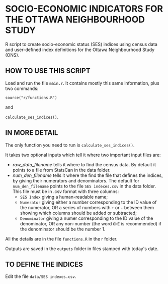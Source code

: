 # SOCIO-ECONOMIC INDICATORS FOR THE OTTAWA NEIGHBOURHOOD STUDY

R script to create socio-economic status (SES) indices using census data and
user-defined index definitions for the Ottawa Neighbourhood Study (ONS).

## HOW TO USE THIS SCRIPT

Load and run the file `main.r`. It contains mostly this same information, plus two commands:

`source("r/functions.R")`

and

`calculate_ses_indices()`.

## IN MORE DETAIL

The only function you need to run is `calculate_ses_indices()`. 

It takes two optional inputs which tell it where two important input files are:

* *raw_data_filename* tells it where to find the census data. By default it points
                    to a file from StatsCan in the data folder. 
* *num_den_filename*  tells it where the find the file that defines the indices, by giving their numerators and denominators. The default for `num_den_filename` points to the file  `SES indexes.csv` in the data folder. This file must be in .csv format with three columns: 
  * `SES Index` giving a human-readable name; 
  * `Numerator` giving either a number corresponding to the 
                                  ID value of the numerator, OR a series of
                                  numbers with `+` or `-` between them showing
                                  which columns should be added or subtracted;
  * `Denominator` giving a numer corresponding to the ID value
                                    of the denominator, OR any non-number (the
                                    word `ONE` is recommended) if the denominator
                                    should be the number 1.
                                    


All the details are in the file `functions.R` in the r folder.

Outputs are saved in the `outputs` folder in files stamped with today's date.

## TO DEFINE THE INDICES

Edit the file `data/SES indexes.csv`.
